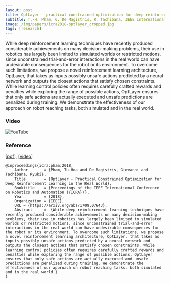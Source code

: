 ```yaml
---
layout: post
title: OptLayer - practical constrained optimization for deep reinforcement learning in the real world
subtitle: T.-H. Pham, G. De Magistris, R. Tachibana, IEEE International Conference on Robotics and Automation (ICRA), 2018
image: /img/papers/icra2018-optlayer_cropped.jpg
tags: [research]
---
```


While deep reinforcement learning techniques have recently produced considerable achievements on many decision-making problems, their use in robotics has largely been limited to simulated worlds or restricted motions, since unconstrained trial-and-error interactions in the real world can have undesirable consequences for the robot or its environment. To overcome such limitations, we propose a novel reinforcement learning architecture, OptLayer, that takes as inputs possibly unsafe actions predicted by a neural network and outputs the closest actions that satisfy chosen constraints. While learning control policies often requires carefully crafted rewards and penalties while exploring the range of possible actions, OptLayer ensures that only safe actions are actually executed and unsafe predictions are penalized during training. We demonstrate the effectiveness of our approach on robot reaching tasks, both simulated and in the real world.

### Video

[![YouTube](http://img.youtube.com/vi/7liBbk3VjWQ/0.jpg)](http://www.youtube.com/watch?v=7liBbk3VjWQ)

### Reference

[[pdf](https://arxiv.org/abs/1709.07643)], [[video](http://www.youtube.com/watch?v=7liBbk3VjWQ)]

~~~
@inproceedings{icra:pham:2018,
    Author       = {Pham, Tu-Hoa and De Magistris, Giovanni and Tachibana, Ryuki},
    Title        = {OptLayer - Practical Constrained Optimization for Deep Reinforcement Learning in the Real World},
    Booktitle    = {Proceedings of the IEEE International Conference on Robotics and Automation ({ICRA})},
    Year         = {2018},
    Organization = {IEEE},
    URL = {https://arxiv.org/abs/1709.07643},
    Abstract     =  {While deep reinforcement learning techniques have recently produced considerable achievements on many decision-making problems, their use in robotics has largely been limited to simulated worlds or restricted motions, since unconstrained trial-and-error interactions in the real world can have undesirable consequences for the robot or its environment. To overcome such limitations, we propose a novel reinforcement learning architecture, OptLayer, that takes as inputs possibly unsafe actions predicted by a neural network and outputs the closest actions that satisfy chosen constraints. While learning control policies often requires carefully crafted rewards and penalties while exploring the range of possible actions, OptLayer ensures that only safe actions are actually executed and unsafe predictions are penalized during training. We demonstrate the effectiveness of our approach on robot reaching tasks, both simulated and in the real world.}
}
~~~
